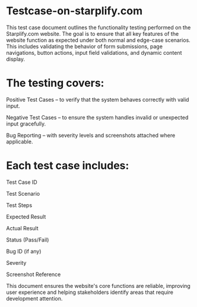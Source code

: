 # Testcase-on-starplify.com

This test case document outlines the functionality testing performed on the Starplify.com website. The goal is to ensure that all key features of the website function as expected under both normal and edge-case scenarios. This includes validating the behavior of form submissions, page navigations, button actions, input field validations, and dynamic content display.

# The testing covers:

Positive Test Cases – to verify that the system behaves correctly with valid input.

Negative Test Cases – to ensure the system handles invalid or unexpected input gracefully.

Bug Reporting – with severity levels and screenshots attached where applicable.

# Each test case includes:

Test Case ID

Test Scenario

Test Steps

Expected Result

Actual Result

Status (Pass/Fail)

Bug ID (if any)

Severity

Screenshot Reference

This document ensures the website's core functions are reliable, improving user experience and helping stakeholders identify areas that require development attention.
